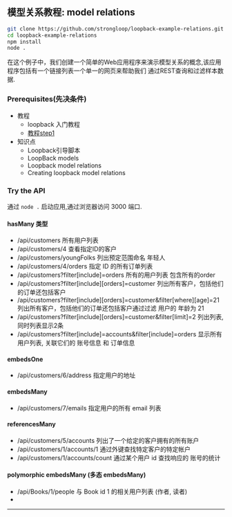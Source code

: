 ## 模型关系教程: model relations

```bash
git clone https://github.com/strongloop/loopback-example-relations.git
cd loopback-example-relations
npm install
node .
```

在这个例子中，我们创建一个简单的Web应用程序来演示模型关系的概念,该应用程序包括有一个链接列表一个单一的网页来帮助我们 通过REST查询和过滤样本数据.  


### Prerequisites(先决条件)

- 教程
    - loopback 入门教程
    - [教程step1](https://github.com/strongloop/loopback-example#step1)
- 知识点
    - Loopback引导脚本
    - LoopBack models
    - Loopback model relations
    - Creating loopback model relations

### Try the API  

通过 `node .` 启动应用,通过浏览器访问 3000 端口.  

#### hasMany 类型

- /api/customers 所有用户列表
- /api/customers/4 查看指定ID的客户
- /api/customers/youngFolks 列出预定范围命名 年轻人
- /api/customers/4/orders 指定 ID 的所有订单列表
- /api/customers?filter[include]=orders 所有的用户列表 包含所有的order
- /api/customers?filter[include][orders]=customer 列出所有客户，包括他们的订单还包括客户
- /api/customers?filter[include][orders]=customer&filter[where][age]=21 列出所有客户，包括他们的订单还包括客户通过过滤 用户的 年龄为 21
- /api/customers?filter[include][orders]=customer&filter[limit]=2 列出列表, 同时列表显示2条
- /api/customers?filter[include]=accounts&filter[include]=orders 显示所有用户列表, 关联它们的 账号信息 和 订单信息

#### embedsOne

- /api/customers/6/address 指定用户的地址

#### embedsMany

- /api/customers/7/emails 指定用户的所有 email 列表

#### referencesMany

- /api/customers/5/accounts 列出了一个给定的客户拥有的所有账户
- /api/customers/1/accounts/1 通过外键查找特定客户的特定帐户
- /api/customers/1/accounts/count 通过某个用户 id 查找响应的 账号的统计

#### polymorphic embedsMany (多态 embedsMany)

- /api/Books/1/people 与 Book id 1 的相关用户列表 (作者, 读者)
-



























- - -
